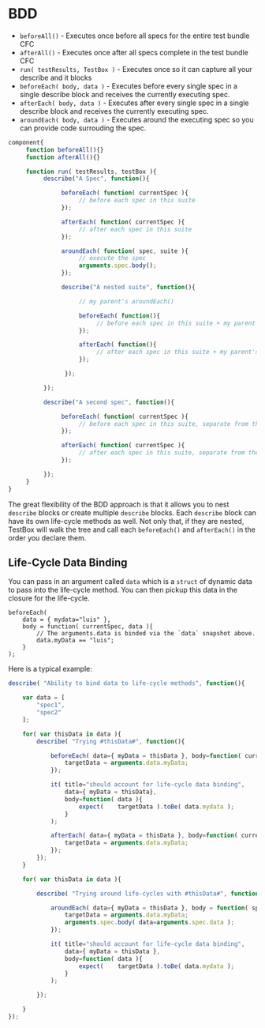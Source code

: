 # BDD

* `beforeAll()` - Executes once before all specs for the entire test bundle CFC
* `afterAll()` - Executes once after all specs complete in the test bundle CFC
* `run( testResults, TestBox )` - Executes once so it can capture all your describe and it blocks
* `beforeEach( body, data )` - Executes before every single spec in a single describe block and receives the currently executing spec.
* `afterEach( body, data )` - Executes after every single spec in a single describe block and receives the currently executing spec.
* `aroundEach( body, data )` - Executes around the executing spec so you can provide code surrouding the spec.

```javascript
component{
     function beforeAll(){}
     function afterAll(){}

     function run( testResults, testBox ){
          describe("A Spec", function(){

               beforeEach( function( currentSpec ){
                    // before each spec in this suite
               });

               afterEach( function( currentSpec ){
                    // after each spec in this suite
               });

               aroundEach( function( spec, suite ){
                    // execute the spec
                    arguments.spec.body();
               });

               describe("A nested suite", function(){

                    // my parent's aroundEach()

                    beforeEach( function(){
                         // before each spec in this suite + my parent's beforeEach()
                    });

                    afterEach( function(){
                         // after each spec in this suite + my parent's afterEach()
                    });

                });

          });

          describe("A second spec", function(){

               beforeEach( function( currentSpec ){
                    // before each spec in this suite, separate from the two other ones
               });

               afterEach( function( currentSpec ){
                    // after each spec in this suite, separate from the two other ones
               });

          });
     }
}
```

The great flexibility of the BDD approach is that it allows you to nest `describe` blocks or create multiple `describe` blocks. Each `describe` block can have its own life-cycle methods as well. Not only that, if they are nested, TestBox will walk the tree and call each `beforeEach()` and `afterEach()` in the order you declare them.

## Life-Cycle Data Binding

You can pass in an argument called `data` which is a `struct` of dynamic data to pass into the life-cycle method. You can then pickup this data in the closure for the life-cycle.

```text
beforeEach( 
    data = { mydata="luis" }, 
    body = function( currentSpec, data ){
        // The arguments.data is binded via the `data` snapshot above.
        data.myData == "luis";
    }
);
```

Here is a typical example:

```javascript
describe( "Ability to bind data to life-cycle methods", function(){

    var data = [
        "spec1",
        "spec2"
    ];

    for( var thisData in data ){
        describe( "Trying #thisData#", function(){

            beforeEach( data={ myData = thisData }, body=function( currentSpec, data ){
                targetData = arguments.data.myData;
            });

            it( title="should account for life-cycle data binding", 
                data={ myData = thisData},
                body=function( data ){
                    expect(    targetData ).toBe( data.mydata );
                }
            );

            afterEach( data={ myData = thisData }, body=function( currentSpec, data ){
                targetData = arguments.data.myData;
            });
        });
    }

    for( var thisData in data ){

        describe( "Trying around life-cycles with #thisData#", function(){

            aroundEach( data={ myData = thisData }, body = function( spec, suite, data ){
                targetData = arguments.data.myData;
                arguments.spec.body( data=arguments.spec.data );
            });

            it( title="should account for life-cycle data binding", 
                data={ myData = thisData },
                body=function( data ){
                    expect(    targetData ).toBe( data.mydata );
                }
            );

        });

    }
});
```

